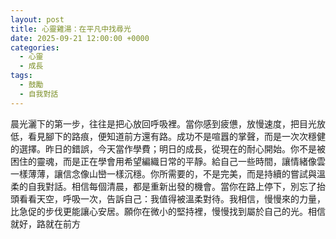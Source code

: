 ```yaml
---
layout: post
title: 心靈雞湯：在平凡中找尋光
date: 2025-09-21 12:00:00 +0000
categories:
  - 心靈
  - 成長
tags:
  - 鼓勵
  - 自我對話
---
```


晨光灑下的第一步，往往是把心放回呼吸裡。當你感到疲憊，放慢速度，把目光放低，看見腳下的路痕，便知道前方還有路。成功不是喧囂的掌聲，而是一次次穩健的選擇。昨日的錯誤，今天當作學費；明日的成長，從現在的耐心開始。你不是被困住的靈魂，而是正在學會用希望編織日常的平靜。給自己一些時間，讓情緒像雲一樣薄薄，讓信念像山巒一樣沉穩。你所需要的，不是完美，而是持續的嘗試與溫柔的自我對話。相信每個清晨，都是重新出發的機會。當你在路上停下，別忘了抬頭看看天空，呼吸一次，告訴自己：我值得被溫柔對待。我相信，慢慢來的力量，比急促的步伐更能讓心安居。願你在微小的堅持裡，慢慢找到屬於自己的光。相信就好，路就在前方
